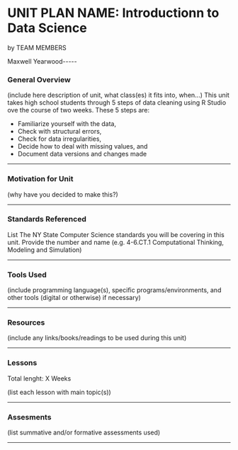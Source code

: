 # UNIT PLAN NAME: Introductionn to Data Science 
by TEAM MEMBERS

Maxwell Yearwood-----

### General Overview
(include here description of unit, what class(es) it fits into, when...)
This unit takes high school students through 5 steps of data cleaning using R Studio ove the course of two weeks.
These 5 steps are:
* Familiarize yourself with the data,
* Check with structural errors,
* Check for data irregularities,
* Decide how to deal with missing values, and
* Document data versions and changes made
 
---

### Motivation for Unit
(why have you decided to make this?)

---

### Standards Referenced
List The NY State Computer Science standards you will be covering in this unit. Provide the number and name (e.g. 4-6.CT.1 Computational Thinking, Modeling and Simulation)

---

### Tools Used
(include programming language(s), specific programs/environments, and other tools (digital or otherwise) if necessary)

---

### Resources
(include any links/books/readings to be used during this unit)

---

### Lessons
Total lenght: X Weeks

(list each lesson with main topic(s))

---

### Assesments
(list summative and/or formative assessments used)

---
